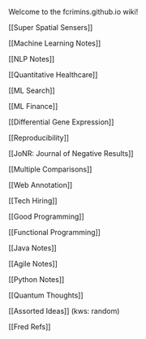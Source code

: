 Welcome to the fcrimins.github.io wiki!

[[Super Spatial Sensers]]

[[Machine Learning Notes]]

[[NLP Notes]]

[[Quantitative Healthcare]]

[[ML Search]]

[[ML Finance]]

[[Differential Gene Expression]]

[[Reproducibility]]

[[JoNR: Journal of Negative Results]]

[[Multiple Comparisons]]

[[Web Annotation]]

[[Tech Hiring]]

[[Good Programming]]

[[Functional Programming]]

[[Java Notes]]

[[Agile Notes]]

[[Python Notes]]

[[Quantum Thoughts]]

[[Assorted Ideas]] (kws: random)

[[Fred Refs]]